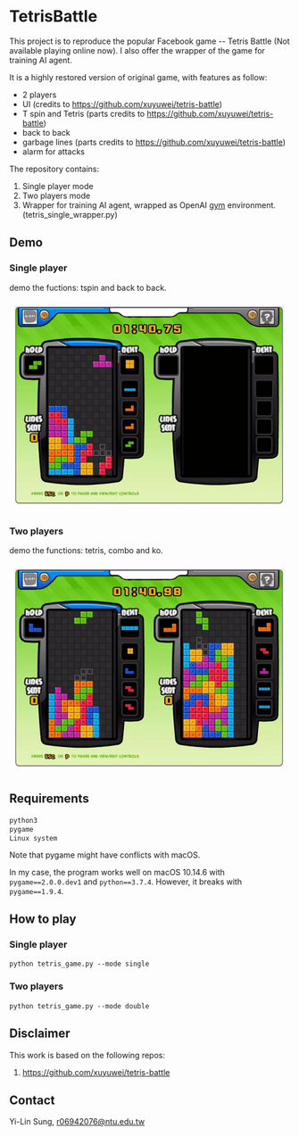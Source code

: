 # **TetrisBattle**

This project is to reproduce the popular Facebook game -- Tetris Battle (Not available playing online now). I also offer the wrapper of the game for training AI agent.

It is a highly restored version of original game, with features as follow: <br/>
- 2 players <br/>
- UI (credits to https://github.com/xuyuwei/tetris-battle) <br/>
- T spin and Tetris (parts credits to https://github.com/xuyuwei/tetris-battle) <br/>
- back to back <br/>
- garbage lines (parts credits to https://github.com/xuyuwei/tetris-battle) <br/>
- alarm for attacks <br/>

The repository contains:

1. Single player mode
2. Two players mode
3. Wrapper for training AI agent, wrapped as OpenAI [gym](https://github.com/openai/gym) environment. (tetris_single_wrapper.py)

## **Demo**


### Single player

demo the fuctions: tspin and back to back.

![single player](imgs/demo_single.gif)

### Two players

demo the functions: tetris, combo and ko.

![two player](imgs/demo_double.gif)

## **Requirements**
```
python3 
pygame 
Linux system 
```

Note that pygame might have conflicts with macOS. <br/>

In my case, the program works well on macOS 10.14.6 with `pygame==2.0.0.dev1` and `python==3.7.4`. However, it breaks with `pygame==1.9.4`.

## **How to play**

### Single player

```
python tetris_game.py --mode single
```

### Two players

```
python tetris_game.py --mode double
```

## **Disclaimer**

This work is based on the following repos: <br/>
1. https://github.com/xuyuwei/tetris-battle

## **Contact**
Yi-Lin Sung, r06942076@ntu.edu.tw